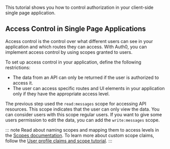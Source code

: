 This tutorial shows you how to control authorization in your client-side single page application.

## Access Control in Single Page Applications

Access control is the control over what different users can see in your application and which routes they can access.
With Auth0, you can implement access control by using scopes granted to users.

To set up access control in your application, define the following restrictions:
* The data from an API can only be returned if the user is authorized to access it. 
* The user can access specific routes and UI elements in your application only if they have the appropriate access level.

The previous step used the `read:messages` scope for accessing API resources. This scope indicates that the user can only view the data. You can consider users with this scope regular users. If you want to give some users permission to edit the data, you can add the `write:messages` scope. 

::: note
Read about naming scopes and mapping them to access levels in the [Scopes documentation](/scopes). To learn more about custom scope claims, follow the [User profile claims and scope tutorial](/api-auth/tutorials/adoption/scope-custom-claims).
:::